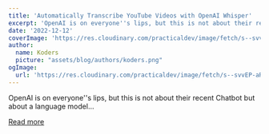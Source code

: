 ```yaml
---
title: 'Automatically Transcribe YouTube Videos with OpenAI Whisper'
excerpt: 'OpenAI is on everyone''s lips, but this is not about their recent Chatbot but about a language model...'
date: '2022-12-12'
coverImage: 'https://res.cloudinary.com/practicaldev/image/fetch/s--svvEP-aR--/c_imagga_scale,f_auto,fl_progressive,h_420,q_auto,w_1000/https://dev-to-uploads.s3.amazonaws.com/uploads/articles/o2df3yfuxhsm2fmdegn5.jpg'
author:
  name: Koders
  picture: "assets/blog/authors/koders.png"
ogImage:
  url: 'https://res.cloudinary.com/practicaldev/image/fetch/s--svvEP-aR--/c_imagga_scale,f_auto,fl_progressive,h_420,q_auto,w_1000/https://dev-to-uploads.s3.amazonaws.com/uploads/articles/o2df3yfuxhsm2fmdegn5.jpg'
---
```


OpenAI is on everyone''s lips, but this is not about their recent Chatbot but about a language model...

[Read more](https://dev.to/zirkelc/automatically-transcribe-youtube-videos-with-openai-whisper-1856)
